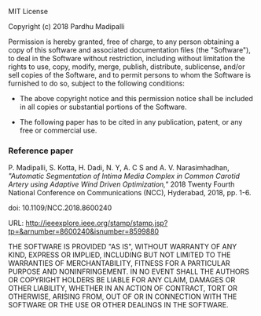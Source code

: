 MIT License

Copyright (c) 2018 Pardhu Madipalli

Permission is hereby granted, free of charge, to any person obtaining a copy
of this software and associated documentation files (the "Software"), to deal
in the Software without restriction, including without limitation the rights
to use, copy, modify, merge, publish, distribute, sublicense, and/or sell
copies of the Software, and to permit persons to whom the Software is
furnished to do so, subject to the following conditions:

- The above copyright notice and this permission notice shall be included in all
copies or substantial portions of the Software.

- The following paper has to be cited in any publication, patent, or any free or commercial use. 

### Reference paper

P. Madipalli, S. Kotta, H. Dadi, N. Y, A. C S and A. V. Narasimhadhan, _"Automatic Segmentation of Intima Media Complex in Common Carotid Artery using Adaptive Wind Driven Optimization,"_ 2018 Twenty Fourth National Conference on Communications (NCC), Hyderabad, 2018, pp. 1-6.

doi: 10.1109/NCC.2018.8600240 

URL: http://ieeexplore.ieee.org/stamp/stamp.jsp?tp=&arnumber=8600240&isnumber=8599880 



THE SOFTWARE IS PROVIDED "AS IS", WITHOUT WARRANTY OF ANY KIND, EXPRESS OR
IMPLIED, INCLUDING BUT NOT LIMITED TO THE WARRANTIES OF MERCHANTABILITY,
FITNESS FOR A PARTICULAR PURPOSE AND NONINFRINGEMENT. IN NO EVENT SHALL THE
AUTHORS OR COPYRIGHT HOLDERS BE LIABLE FOR ANY CLAIM, DAMAGES OR OTHER
LIABILITY, WHETHER IN AN ACTION OF CONTRACT, TORT OR OTHERWISE, ARISING FROM,
OUT OF OR IN CONNECTION WITH THE SOFTWARE OR THE USE OR OTHER DEALINGS IN THE
SOFTWARE.

